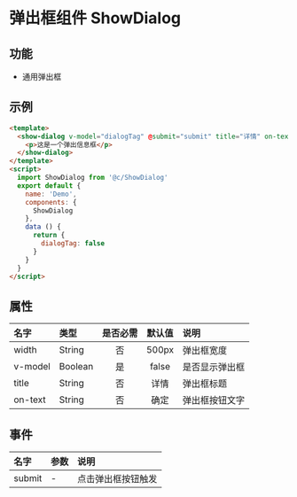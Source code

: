 # 弹出框组件 ShowDialog

## 功能

+ 通用弹出框

## 示例

```html
<template>
  <show-dialog v-model="dialogTag" @submit="submit" title="详情" on-text="确定">
    <p>这是一个弹出信息框</p>
  </show-dialog>
</template>
<script>
  import ShowDialog from '@c/ShowDialog'
  export default {
    name: 'Demo',
    components: {
      ShowDialog
    },
    data () {
      return {
        dialogTag: false
      }
    }
  }
</script>
```

## 属性

名字|类型|是否必需|默认值|说明
:-|:-|:-:|:-:|:-
width|String|否|500px|弹出框宽度
v-model|Boolean|是|false|是否显示弹出框
title|String|否|详情|弹出框标题
on-text|String|否|确定|弹出框按钮文字

## 事件

名字|参数|说明
:-|:-|:-
submit|-|点击弹出框按钮触发
